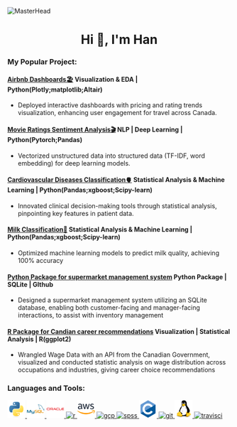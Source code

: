 ![MasterHead](https://media.licdn.com/dms/image/C4D12AQESj72-s5gEKg/article-cover_image-shrink_720_1280/0/1626753867110?e=2147483647&v=beta&t=JOALVxWjySgR37iCdRMhNGmpCyYYDXlPdWk212JXdII)
<h1 align="center">Hi 👋, I'm Han</h1>

<h3 align="left">My Popular Project:</h3>

#### [Airbnb Dashboards🏖](https://github.com/somyanagar/airbnb-dashboard) **Visualization & EDA | Python(Plotly;matplotlib;Altair)**
- Deployed interactive dashboards with pricing and rating trends visualization, enhancing user engagement for travel across Canada.
#### [Movie Ratings Sentiment Analysis🎬](https://github.com/Eden33333/IMDB-reviews) **NLP | Deep Learning | Python(Pytorch;Pandas)**
- Vectorized unstructured data into structured data (TF-IDF, word embedding) for deep learning models.
#### [Cardiovascular Diseases Classification🫀](https://github.com/Eden33333/Data583_Project) **Statistical Analysis & Machine Learning | Python(Pandas;xgboost;Scipy-learn)**
- Innovated clinical decision-making tools through statistical analysis, pinpointing key features in patient data.
#### [Milk Classification🥛](https://github.com/Eden33333/Milk-Analysis) **Statistical Analysis & Machine Learning | Python(Pandas;xgboost;Scipy-learn)**
- Optimized machine learning models to predict milk quality, achieving 100% accuracy
#### [Python Package for supermarket management system](https://github.com/Data533-Group-3/Project) **Python Package | SQLite | GIthub**
- Designed a supermarket management system utilizing an SQLite database, enabling both customer-facing and manager-facing interactions, to assist with inventory management
#### [R Package for Candian career recommendations](https://github.com/Eden33333/canwage) **Visualization | Statistical Analysis | R(ggplot2)**
- Wrangled Wage Data with an API from the Canadian Government, visualized and conducted statistic analysis on wage distribution across occupations and industries, giving career choice recommendations


<h3 align="left">Languages and Tools:</h3>
<p align="left"> 
  <a href="https://www.python.org" target="_blank" rel="noreferrer"> 
    <img src="https://raw.githubusercontent.com/devicons/devicon/master/icons/python/python-original.svg" alt="python" width="40" height="40"/> 
  </a> 
    <a href="https://www.mysql.com/" target="_blank" rel="noreferrer"> 
    <img src="https://raw.githubusercontent.com/devicons/devicon/master/icons/mysql/mysql-original-wordmark.svg" alt="mysql" width="40" height="40"/> 
  </a> 
    <a href="https://www.oracle.com/" target="_blank" rel="noreferrer"> 
    <img src="https://raw.githubusercontent.com/devicons/devicon/master/icons/oracle/oracle-original.svg" alt="oracle" width="40" height="40"/> 
  </a> 
  <a href="https://www.r-project.org/" target="_blank" rel="noreferrer"> 
    <img src="https://www.r-project.org/logo/Rlogo.png" alt="r" width="40" height="40"/> 
  </a> 
  <a href="https://aws.amazon.com" target="_blank" rel="noreferrer"> 
    <img src="https://raw.githubusercontent.com/devicons/devicon/master/icons/amazonwebservices/amazonwebservices-original-wordmark.svg" alt="aws" width="40" height="40"/> 
  </a> 
    <a href="https://cloud.google.com" target="_blank" rel="noreferrer"> 
    <img src="https://www.gstatic.com/devrel-devsite/prod/v0e0f589edd85502a40d78d7d0825db8ea5ef3b99ab4070381ee86977c9168730/cloud/images/cloud-logo.svg" alt="gcp" width="40" height="40"/> 
  </a> 
  <a href="https://www.ibm.com/products/spss-statistics" target="_blank" rel="noreferrer"> 
    <img src="https://images.sftcdn.net/images/t_app-icon-m/p/03886d52-96d1-11e6-aec3-00163ed833e7/2515886810/spss-Download-SPSS.jpg" alt="spss" width="40" height="40"/> 
  </a>
  <a href="https://www.cprogramming.com/" target="_blank" rel="noreferrer"> 
    <img src="https://raw.githubusercontent.com/devicons/devicon/master/icons/c/c-original.svg" alt="c" width="40" height="40"/> 
  </a> 
  
  <a href="https://git-scm.com/" target="_blank" rel="noreferrer"> 
    <img src="https://www.vectorlogo.zone/logos/git-scm/git-scm-icon.svg" alt="git" width="40" height="40"/> 
  </a> 
  <a href="https://www.linux.org/" target="_blank" rel="noreferrer"> 
    <img src="https://raw.githubusercontent.com/devicons/devicon/master/icons/linux/linux-original.svg" alt="linux" width="40" height="40"/> 
  </a> 
    <a href="https://travis-ci.org" target="_blank" rel="noreferrer"> 
    <img src="https://www.vectorlogo.zone/logos/travis-ci/travis-ci-icon.svg" alt="travisci" width="40" height="40"/> 
  </a> 
</p>


